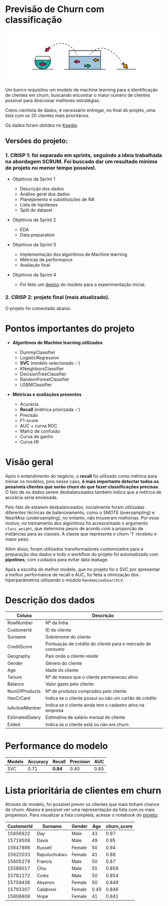 # Previsão de Churn com classificação
<div align="center">

![img](img/img1.png)

</div>

Um banco requisitou um modelo de machine learning para a identificação de clientes em churn, buscando encontrar o maior número de clientes possível para direcionar melhores estratégias.

Como cientista de dados, é necessário entregar, no final do projeto, uma lista com os 20 clientes mais prioritários.

Os dados foram obtidos no [Kaggle](https://www.kaggle.com/datasets/mervetorkan/churndataset).  


## Versões do projeto:

### 1. CRISP 1: foi separado em sprints, seguindo a ideia trabalhada na abordagem SCRUM. Foi buscado dar um resultado mínimo de projeto no menor tempo possível.


* Objetivos da Sprint 1

    - Descrição dos dados
    - Análise geral dos dados
    - Planejamento e substituições de NA
    - Lista de hipóteses
    - Split do dataset

* Objetivos da Sprint 2
    - EDA
    - Data preparation

* Objetivos da Sprint 3

    - Implementação dos algoritmos de Machine learning
    - Métricas de performance
    - Avaliação final


* Objetivos da Sprint 4

    - Foi feito um [deploy](https://huggingface.co/spaces/deborabmfreitas/churn-prediction-deploy) do modelo para a experimentação inicial.

### 2. **CRISP 2**: projeto final (mais atualizado).

O projeto foi comentado abaixo.


# Pontos importantes do projeto

- **Algoritmos de Machine learning utilizados**
    - DummyClassifier
    - LogisticRegression
    - **SVC** (modelo selecionado ✅)
    - KNeighborsClassifier
    - DecisionTreeClassifier
    - RandomForestClassifier
    - LGBMClassifier

- **Métricas e avaliações presentes**
    - Acurácia
    - **Recall** (métrica priorizada ✅)
    - Precisão
    - F1-score
    - AUC + curva ROC
    - Matriz de confusão
    - Curva de ganho
    - Curva lift

# Visão geral

Após o entendimento do negócio, o **recall** foi utilizado como métrica para treinar os modelos, pois nesse caso, **é mais importante detectar todos os possíveis clientes que serão churn do que fazer classificações precisas**. O fato de os dados serem desbalanceados também indica que a métrica de acurácia seria enviesada.

Pelo fato de estarem desbalanceados, inicialmente foram utilizadas diferentes técnicas de balanceamento, como o SMOTE (oversampling) e NearMiss (undersampling), no entanto, não trouxeram melhorias. Por esse motivo, no treinamento dos algoritmos foi acrescentado o argumento `class_weight`, que determina pesos de acordo com a proporção de instâncias para as classes. A classe que representa o churn '1' recebeu o maior peso.

Além disso, foram utilizados transformadores customizados para a preparação dos dados e todo o workflow do projeto foi automatizado com **pipelines**, com cuidados para evitar data leakage.

Após a escolha do melhor modelo, que no projeto foi o SVC por apresentar a melhor performance de recall e AUC, foi feita a otimização dos hiperparâmetros utilizando o módulo `RandomizedSearchCV`.

# Descrição dos dados

Coluna | Descrição
-------|----------
RowNumber | Nº da linha
CustomerId | ID do cliente
Surname | Sobrenome do cliente
CreditScore | Pontuação de crédito do cliente para o mercado de consumo
Geography | País onde o cliente reside
Gender | Gênero do cliente
Age | Idade do cliente
Tenure| Nº de meses que o cliente permaneceu ativo
Balance  | Valor gasto pelo cliente
NumOfProducts | Nº de produtos comprados pelo cliente
HasCrCard | Indica se o cliente possui ou não um cartão de crédito
IsActiveMember | Indica se o cliente ainda tem o cadastro ativo na empresa
EstimatedSalary | Estimativa de salário mensal do cliente
Exited | Indica se o cliente está ou não em churn 

# Performance do modelo

<div align="center">

Modelo | Accuracy | Recall | Precision | AUC |
-------|----------|--------| ----------| ---- |
SVC | 0.71	| **0.84** | 0.40 | 0.85

</div>


# Lista prioritária de clientes em churn

Através do modelo, foi possível prever os clientes que mais tinham chance de churn. Abaixo é possível ver uma representação da lista com os mais propensos. Para visualizar a lista completa, acesse o notebook do [projeto](https://github.com/deborabmfreitas/projeto-churn-classificacao/blob/main/churn-prediction-crisp-2.ipynb).

CustomerId| Surname | Gender | Age | churn_score |
-------|----------|--------| ----------| ---- |
15656822 | Day	| Male | 43 | 0.97
15719508 | Davis	| Male | 49 | 0.95
15647898| Russell	| Female | 50 | 0.94
15622033| Rapuluchukwu	| Female| 41 | 0.88
15605279 | Francis | Male | 50 | 0.87
15589017 | Chiu	| Male | 55 | 0.859
15781272| Coles	| Male | 50 | 0.854
15759436| Aksenov | Female	| 50 | 0.849
15793307 | Calabresi | Female	| 0.40 | 0.846
15806808 | Hope	| Female | 41 | 0.841


